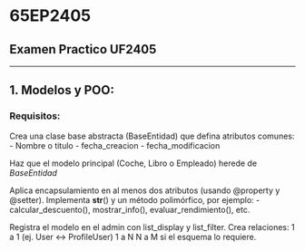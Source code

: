 # 65EP2405

## Examen Practico UF2405

---

## 1. Modelos y POO:

### Requisitos:

Crea una clase base abstracta (BaseEntidad) que defina atributos comunes: - Nombre o titulo - fecha_creacion - fecha_modificacion

Haz que el modelo principal (Coche, Libro o Empleado) herede de _BaseEntidad_

Aplica encapsulamiento en al menos dos atributos (usando @property y @setter).
Implementa **str**() y un método polimórfico, por ejemplo: - calcular_descuento(), mostrar_info(), evaluar_rendimiento(), etc.

Registra el modelo en el admin con list_display y list_filter.
Crea relaciones:
1 a 1 (ej. User ↔ ProfileUser)
1 a N
N a M si el esquema lo requiere.
